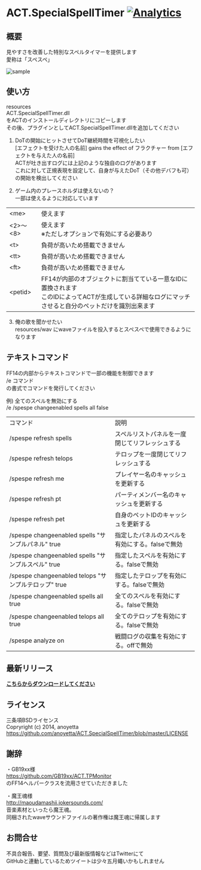 ACT.SpecialSpellTimer [![Analytics](https://ga-beacon.appspot.com/UA-58705151-1/ACT.SpecialSpellTimer/readme?pixel)](https://github.com/igrigorik/ga-beacon)
=====================

概要
-------------
見やすさを改善した特別なスペルタイマーを提供します  
愛称は「スペスペ」  
  
![sample](https://raw.githubusercontent.com/anoyetta/ACT.SpecialSpellTimer/master/sample.png)  

使い方
--------------
resources  
ACT.SpecialSpellTimer.dll  
をACTのインストールディレクトリにコピーします  
その後、プラグインとしてACT.SpecialSpellTimer.dllを追加してください  
  
1) DoTの開始にヒットさせてDoT継続時間を可視化したい  
[エフェクトを受けた人の名前] gains the effect of フラクチャー from [エフェクトを与えた人の名前]  
ACTが吐き出すログには上記のような独自のログがあります  
これに対して正規表現を設定して、自身が与えたDoT（その他デバフも可）の開始を検出してください  
  
2) ゲーム内のプレースホルダは使えないの？  
一部は使えるように対応しています  
<table>
<tr>
<td>&lt;me&gt;</td>
<td>使えます</td>
</tr>

<tr>
<td>&lt;2&gt;～&lt;8&gt;</td>
<td>
使えます<br />
※ただしオプションで有効にする必要あり
</td>
</tr>

<tr>
<td>&lt;t&gt;</td>
<td>負荷が高いため搭載できません</td>
</tr>

<tr>
<td>&lt;tt&gt;</td>
<td>負荷が高いため搭載できません</td>
</tr>

<tr>
<td>&lt;ft&gt;</td>
<td>負荷が高いため搭載できません</td>
</tr>

<tr>
<td>&lt;petid&gt;</td>
<td>
FF14が内部のオブジェクトに割当てている一意なIDに置換されます<br />
このIDによってACTが生成している詳細なログにマッチさせると自分のペットだけを識別出来ます
</td>
</tr>
</table>
  
3) 俺の歌を聞かせたい    
resources/wav にwaveファイルを投入するとスペスペで使用できるようになります  

テキストコマンド
--------------
FF14の内部からテキストコマンドで一部の機能を制御できます  
/e コマンド  
の書式でコマンドを発行してください  

例) 全てのスペルを無効にする  
/e /spespe changeenabled spells all false  
  
<table>
<tr>
<td>コマンド</td><td>説明</td>
</tr>

<tr>
<td>/spespe refresh spells</td>
<td>スペルリストパネルを一度閉じてリフレッシュする</td>
</tr>

<tr>
<td>/spespe refresh telops</td>
<td>テロップを一度閉じてリフレッシュする</td>
</tr>

<tr>
<td>/spespe refresh me</td>
<td>プレイヤー名のキャッシュを更新する</td>
</tr>

<tr>
<td>/spespe refresh pt</td>
<td>パーティメンバー名のキャッシュを更新する</td>
</tr>

<tr>
<td>/spespe refresh pet</td>
<td>自身のペットIDのキャッシュを更新する</td>
</tr>

<tr>
<td>/spespe changeenabled spells "サンプルパネル" true</td>
<td>指定したパネルのスペルを有効にする。falseで無効</td>
</tr>

<tr>
<td>/spespe changeenabled spells "サンプルスペル" true</td>
<td>指定したスペルを有効にする。falseで無効</td>
</tr>

<tr>
<td>/spespe changeenabled telops "サンプルテロップ" true</td>
<td>指定したテロップを有効にする。falseで無効</td>
</tr>

<tr>
<td>/spespe changeenabled spells all true</td>
<td>全てのスペルを有効にする。falseで無効</td>
</tr>

<tr>
<td>/spespe changeenabled telops all true</td>
<td>全てのテロップを有効にする。falseで無効</td>
</tr>

<tr>
<td>/spespe analyze on</td>
<td>戦闘ログの収集を有効にする。offで無効</td>
</tr>

</table>
  
  
    
最新リリース
--------------
**[こちらからダウンロードしてください](https://github.com/anoyetta/ACT.SpecialSpellTimer/releases/latest)**  
  
  
ライセンス
--------------
三条項BSDライセンス  
Copryright (c) 2014, anoyetta  
https://github.com/anoyetta/ACT.SpecialSpellTimer/blob/master/LICENSE  
  
  
謝辞
--------------
・GB19xx様  
https://github.com/GB19xx/ACT.TPMonitor  
のFF14ヘルパークラスを流用させていただきました  

・魔王魂様  
http://maoudamashii.jokersounds.com/  
音楽素材といったら魔王魂。  
同梱されたwaveサウンドファイルの著作権は魔王魂に帰属します  
  
  
お問合せ
--------------
不具合報告、要望、質問及び最新版情報などはTwitterにて  
GitHubと連動しているためツイートは少々五月蠅いかもしれません  
